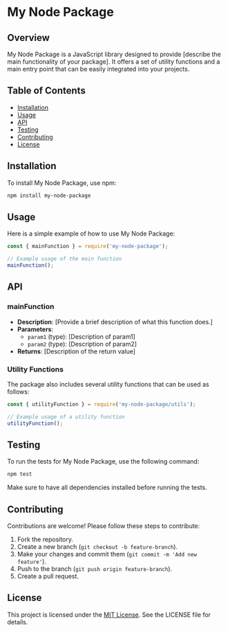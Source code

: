 # My Node Package

## Overview
My Node Package is a JavaScript library designed to provide [describe the main functionality of your package]. It offers a set of utility functions and a main entry point that can be easily integrated into your projects.

## Table of Contents
- [Installation](#installation)
- [Usage](#usage)
- [API](#api)
- [Testing](#testing)
- [Contributing](#contributing)
- [License](#license)

## Installation
To install My Node Package, use npm:

```bash
npm install my-node-package
```

## Usage
Here is a simple example of how to use My Node Package:

```javascript
const { mainFunction } = require('my-node-package');

// Example usage of the main function
mainFunction();
```

## API
### mainFunction
- **Description**: [Provide a brief description of what this function does.]
- **Parameters**: 
  - `param1` (type): [Description of param1]
  - `param2` (type): [Description of param2]
- **Returns**: [Description of the return value]

### Utility Functions
The package also includes several utility functions that can be used as follows:

```javascript
const { utilityFunction } = require('my-node-package/utils');

// Example usage of a utility function
utilityFunction();
```

## Testing
To run the tests for My Node Package, use the following command:

```bash
npm test
```

Make sure to have all dependencies installed before running the tests.

## Contributing
Contributions are welcome! Please follow these steps to contribute:
1. Fork the repository.
2. Create a new branch (`git checkout -b feature-branch`).
3. Make your changes and commit them (`git commit -m 'Add new feature'`).
4. Push to the branch (`git push origin feature-branch`).
5. Create a pull request.

## License
This project is licensed under the [MIT License](LICENSE). See the LICENSE file for details.